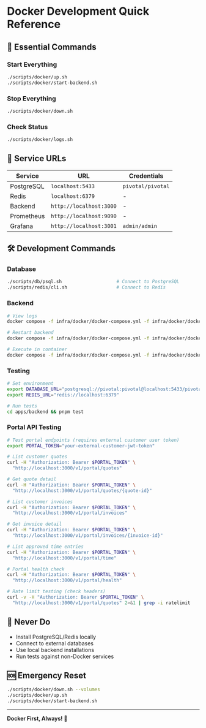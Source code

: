 # Docker Development Quick Reference

## 🚀 Essential Commands

### Start Everything
```bash
./scripts/docker/up.sh
./scripts/docker/start-backend.sh
```

### Stop Everything
```bash
./scripts/docker/down.sh
```

### Check Status
```bash
./scripts/docker/logs.sh
```

## 🔗 Service URLs

| Service | URL | Credentials |
|---------|-----|-------------|
| PostgreSQL | `localhost:5433` | `pivotal/pivotal` |
| Redis | `localhost:6379` | - |
| Backend | `http://localhost:3000` | - |
| Prometheus | `http://localhost:9090` | - |
| Grafana | `http://localhost:3001` | `admin/admin` |

## 🛠️ Development Commands

### Database
```bash
./scripts/db/psql.sh                    # Connect to PostgreSQL
./scripts/redis/cli.sh                  # Connect to Redis
```

### Backend
```bash
# View logs
docker compose -f infra/docker/docker-compose.yml -f infra/docker/docker-compose.app.yml logs backend -f

# Restart backend
docker compose -f infra/docker/docker-compose.yml -f infra/docker/docker-compose.app.yml restart backend

# Execute in container
docker compose -f infra/docker/docker-compose.yml -f infra/docker/docker-compose.app.yml exec backend sh
```

### Testing
```bash
# Set environment
export DATABASE_URL="postgresql://pivotal:pivotal@localhost:5433/pivotal"
export REDIS_URL="redis://localhost:6379"

# Run tests
cd apps/backend && pnpm test
```

### Portal API Testing
```bash
# Test portal endpoints (requires external customer user token)
export PORTAL_TOKEN="your-external-customer-jwt-token"

# List customer quotes
curl -H "Authorization: Bearer $PORTAL_TOKEN" \
  "http://localhost:3000/v1/portal/quotes"

# Get quote detail
curl -H "Authorization: Bearer $PORTAL_TOKEN" \
  "http://localhost:3000/v1/portal/quotes/{quote-id}"

# List customer invoices
curl -H "Authorization: Bearer $PORTAL_TOKEN" \
  "http://localhost:3000/v1/portal/invoices"

# Get invoice detail
curl -H "Authorization: Bearer $PORTAL_TOKEN" \
  "http://localhost:3000/v1/portal/invoices/{invoice-id}"

# List approved time entries
curl -H "Authorization: Bearer $PORTAL_TOKEN" \
  "http://localhost:3000/v1/portal/time"

# Portal health check
curl -H "Authorization: Bearer $PORTAL_TOKEN" \
  "http://localhost:3000/v1/portal/health"

# Rate limit testing (check headers)
curl -v -H "Authorization: Bearer $PORTAL_TOKEN" \
  "http://localhost:3000/v1/portal/quotes" 2>&1 | grep -i ratelimit
```

## 🚫 Never Do
- Install PostgreSQL/Redis locally
- Connect to external databases
- Use local backend installations
- Run tests against non-Docker services

## 🆘 Emergency Reset
```bash
./scripts/docker/down.sh --volumes
./scripts/docker/up.sh
./scripts/docker/start-backend.sh
```

---
**Docker First, Always! 🐳**
